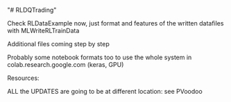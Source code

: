 "# RLDQTrading" 

Check RLDataExample now, just format and features of the written datafiles with MLWriteRLTrainData

Additional files coming step by step

Probably some notebook formats too to use the whole system in colab.research.google.com  (keras, GPU)


Resources: 

ALL the UPDATES are going to be at different location: see PVoodoo

